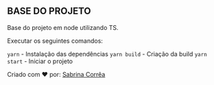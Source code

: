 ## BASE DO PROJETO

<p>Base do projeto em  node utilizando TS.</p>
<p>Executar os seguintes comandos:</p>

 `yarn` - Instalação das dependências
 `yarn build` - Criação da build
 `yarn start` - Iniciar o projeto


 Criado com :heart: por: [ Sabrina Corrêa ](https://www.linkedin.com/in/sabrina-corr%C3%AAa-997b2886/)